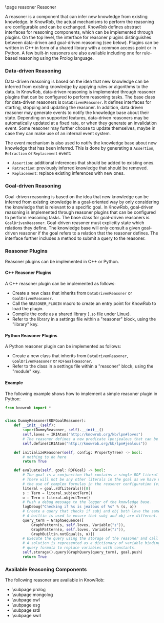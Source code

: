 \page reasoner Reasoner

A reasoner is a component that can infer new knowledge from existing knowledge.
In KnowRob, the actual mechanisms to perform the reasoning are configurable and can be exchanged.
KnowRob defines abstract interfaces for reasoning components, which can be implemented
through plugins.
On the top level, the interface for reasoner plugins distinguishes between data-driven and
goal-driven reasoning (see below).
Plugins can be written in C++ in form of a shared library with a common access point
or in Python.
A few built-in reasoners are also available including one for rule-based reasoning
using the Prolog language.

### Data-driven Reasoning

Data-driven reasoning is based on the idea that new knowledge can be inferred from existing
knowledge by applying rules or algorithms to the data.
In KnowRob, data-driven reasoning is implemented through reasoner plugins that can be
configured to perform reasoning tasks.
The base class for data-driven reasoners is `DataDrivenReasoner`.
It defines interfaces for starting, stopping and updating the reasoner.
In addition, data driven reasoner may generate events to notify the knowledge base
about their state.
Depending on supported features, data-driven reasoners may be automatically updated
at a fixed rate, or when they generate an invalidation event.
Some reasoner may further choose to update themselves, maybe in case they can make
use of an internal event system.

The event mechanism is also used to notify the knowledge base about new knowledge
that has been inferred.
This is done by generating a `Assertion`, `Retraction` or `Replacement` event:

- `Assertion`: additional inferences that should be added to existing ones.
- `Retraction`: previously inferred knowledge that should be removed.
- `Replacement`: replace existing inferences with new ones.

### Goal-driven Reasoning

Goal-driven reasoning is based on the idea that new knowledge can be inferred from existing
knowledge in a goal-oriented way by only considering the knowledge that is relevant to
a specific goal.
In KnowRob, goal-driven reasoning is implemented through reasoner plugins that can be
configured to perform reasoning tasks.
The base class for goal-driven reasoners is `GoalDrivenReasoner`.
Goal-driven reasoner must explicitly state which relations they define.
The knowledge base will only consult a given goal-driven reasoner if the goal refers
to a relation that the reasoner defines.
The interface further includes a method to submit a query to the reasoner.

### Reasoner Plugins

Reasoner plugins can be implemented in C++ or Python.

#### C++ Reasoner Plugins

A C++ reasoner plugin can be implemented as follows:

- Create a new class that inherits from `DataDrivenReasoner` or `GoalDrivenReasoner`.
- Call the `REASONER_PLUGIN` macro to create an entry point for KnowRob to load the plugin.
- Compile the code as a shared library (`.so` file under Linux).
- Refer to the library in a settings file within a "reasoner" block, using the "library" key.

#### Python Reasoner Plugins

A Python reasoner plugin can be implemented as follows:

- Create a new class that inherits from `DataDrivenReasoner`, `GoalDrivenReasoner` or `RDFGoalReasoner`.
- Refer to the class in a settings file within a "reasoner" block, using the "module" key.

#### Example

The following example shows how to implement a simple reasoner plugin in Python:

```python
from knowrob import *


class DummyReasoner(RDFGoalReasoner):
	def __init__(self):
		super(DummyReasoner, self).__init__()
		self.loves = IRIAtom("http://knowrob.org/kb/lpn#loves")
		# The reasoner defines a new predicate lpn:jealous that can be evaluated by the reasoner
		self.define(IRIAtom("http://knowrob.org/kb/lpn#jealous"))

	def initializeReasoner(self, config: PropertyTree) -> bool:
		# nothing to do here
		return True

	def evaluate(self, goal: RDFGoal) -> bool:
		# The goal is a conjunction that contains a single RDF literal of the form jealous(s, o).
		# There will not be any other literals in the goal as we have not enabled
		# the use of complex formulas in the reasoner configuration (via enableFeature/1).
		literal = goal.rdfLiterals()[0]
		s : Term = literal.subjectTerm()
		o : Term = literal.objectTerm()
		# Push a debug message to the logger of the knowledge base.
		logDebug("Checking if %s is jealous of %s" % (s, o))
		# Create a query that checks if subj and obj both love the same person.
		# A builtin is used to ensure that subj and obj are different.
		query_term = GraphSequence([
			GraphPattern(s, self.loves, Variable("z")),
			GraphPattern(o, self.loves, Variable("z")),
			GraphBuiltin.notEqual(s, o)])
		# Execute the query using the storage of the reasoner and call query.push for each solution.
		# A solution is represented as a dictionary of variable bindings that can be applied to the
		# query formula to replace variables with constants.
		self.storage().query(GraphQuery(query_term), goal.push)
		return True
```

### Available Reasoning Components

The following reasoner are available in KnowRob:

- \subpage prolog
- \subpage mongolog
- \subpage owl
- \subpage esg
- \subpage srdl
- \subpage swrl
